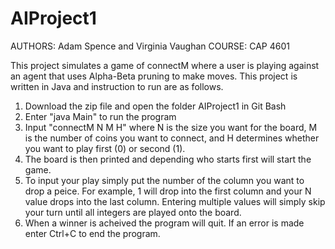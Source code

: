 # AIProject1
AUTHORS: Adam Spence and Virginia Vaughan
COURSE: CAP 4601

This project simulates a game of connectM where a user is playing against an agent that uses Alpha-Beta pruning to make moves.
This project is written in Java and instruction to run are as follows.
1. Download the zip file and open the folder AIProject1 in Git Bash
2. Enter "java Main" to run the program
3. Input "connectM N M H" where N is the size you want for the board, M is the number of coins you want to connect, and H determines whether you want to play first (0) or second (1).
4. The board is then printed and depending who starts first will start the game. 
5. To input your play simply put the number of the column you want to drop a peice. For example, 1 will drop into the first column and your N value drops into the last column. Entering multiple values will simply skip your turn until all integers are played onto the board.
6. When a winner is acheived the program will quit. If an error is made enter Ctrl+C to end the program.  
